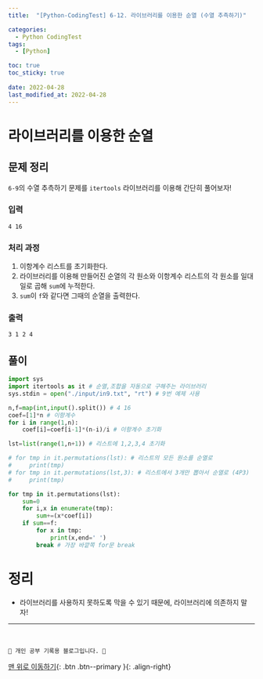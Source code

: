 ```yaml
---
title:  "[Python-CodingTest] 6-12. 라이브러리를 이용한 순열 (수열 추측하기)"

categories:
  - Python CodingTest
tags:
  - [Python]

toc: true
toc_sticky: true
 
date: 2022-04-28
last_modified_at: 2022-04-28
---
```


# 라이브러리를 이용한 순열
## 문제 정리
`6-9`의 수열 추측하기 문제를 `itertools` 라이브러리를 이용해 간단히 풀어보자!

### 입력
```
4 16
```
### 처리 과정
1. 이항계수 리스트를 초기화한다.
2. 라이브러리를 이용해 만들어진 순열의 각 원소와 이항계수 리스트의 각 원소를 일대일로 곱해 `sum`에 누적한다.
3. `sum`이 `f`와 같다면 그때의 순열을 출력한다.

### 출력
```
3 1 2 4
```
## 풀이 
```py
import sys
import itertools as it # 순열,조합을 자동으로 구해주는 라이브러리
sys.stdin = open("./input/in9.txt", "rt") # 9번 예제 사용

n,f=map(int,input().split()) # 4 16
coef=[1]*n # 이항계수
for i in range(1,n):
    coef[i]=coef[i-1]*(n-i)/i # 이항계수 초기화

lst=list(range(1,n+1)) # 리스트에 1,2,3,4 초기화

# for tmp in it.permutations(lst): # 리스트의 모든 원소를 순열로
#     print(tmp)
# for tmp in it.permutations(lst,3): # 리스트에서 3개만 뽑아서 순열로 (4P3)
#     print(tmp)

for tmp in it.permutations(lst): 
    sum=0
    for i,x in enumerate(tmp):
        sum+=(x*coef[i])
    if sum==f:
        for x in tmp:
            print(x,end=' ')
        break # 가장 바깥쪽 for문 break
```

# 정리
- 라이브러리를 사용하지 못하도록 막을 수 있기 때문에, 라이브러리에 의존하지 말자!

***
<br>

    💛 개인 공부 기록용 블로그입니다. 👻

[맨 위로 이동하기](#){: .btn .btn--primary }{: .align-right}